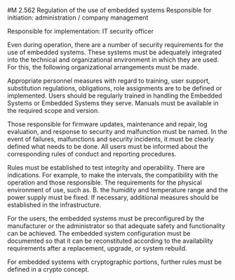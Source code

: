 #M 2.562 Regulation of the use of embedded systems
Responsible for initiation: administration / company management

Responsible for implementation: IT security officer

Even during operation, there are a number of security requirements for the use of embedded systems. These systems must be adequately integrated into the technical and organizational environment in which they are used. For this, the following organizational arrangements must be made.

Appropriate personnel measures with regard to training, user support, substitution regulations, obligations, role assignments are to be defined or implemented. Users should be regularly trained in handling the Embedded Systems or Embedded Systems they serve. Manuals must be available in the required scope and version.

Those responsible for firmware updates, maintenance and repair, log evaluation, and response to security and malfunction must be named. In the event of failures, malfunctions and security incidents, it must be clearly defined what needs to be done. All users must be informed about the corresponding rules of conduct and reporting procedures.

Rules must be established to test integrity and operability. There are indications. For example, to make the intervals, the compatibility with the operation and those responsible. The requirements for the physical environment of use, such as. B. the humidity and temperature range and the power supply must be fixed. If necessary, additional measures should be established in the infrastructure.

For the users, the embedded systems must be preconfigured by the manufacturer or the administrator so that adequate safety and functionality can be achieved. The embedded system configuration must be documented so that it can be reconstituted according to the availability requirements after a replacement, upgrade, or system rebuild.

For embedded systems with cryptographic portions, further rules must be defined in a crypto concept.



